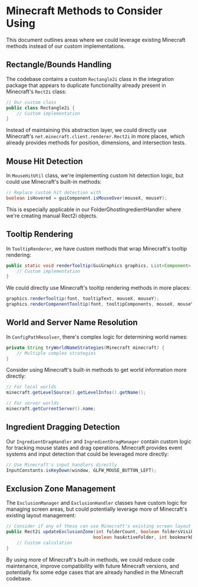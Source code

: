# Minecraft Methods to Consider Using

This document outlines areas where we could leverage existing Minecraft methods instead of our custom implementations.

## Rectangle/Bounds Handling

The codebase contains a custom `Rectangle2i` class in the integration package that appears to duplicate functionality already present in Minecraft's `Rect2i` class:

```java
// Our custom class
public class Rectangle2i {
    // Custom implementation
}
```

Instead of maintaining this abstraction layer, we could directly use Minecraft's `net.minecraft.client.renderer.Rect2i` in more places, which already provides methods for position, dimensions, and intersection tests.

## Mouse Hit Detection

In `MouseHitUtil` class, we're implementing custom hit detection logic, but could use Minecraft's built-in methods:

```java
// Replace custom hit detection with
boolean isHovered = guiComponent.isMouseOver(mouseX, mouseY);
```

This is especially applicable in our FolderGhostIngredientHandler where we're creating manual Rect2i objects.

## Tooltip Rendering

In `TooltipRenderer`, we have custom methods that wrap Minecraft's tooltip rendering:

```java
public static void renderTooltip(GuiGraphics graphics, List<Component> tooltips, int mouseX, int mouseY) {
    // Custom implementation
}
```

We could directly use Minecraft's tooltip rendering methods in more places:

```java
graphics.renderTooltip(font, tooltipText, mouseX, mouseY);
graphics.renderComponentTooltip(font, tooltipComponents, mouseX, mouseY);
```

## World and Server Name Resolution

In `ConfigPathResolver`, there's complex logic for determining world names:

```java
private String tryWorldNameStrategies(Minecraft minecraft) {
    // Multiple complex strategies
}
```

Consider using Minecraft's built-in methods to get world information more directly:

```java
// For local worlds
minecraft.getLevelSource().getLevelInfos().getName();

// For server worlds
minecraft.getCurrentServer().name;
```

## Ingredient Dragging Detection

Our `IngredientDragHandler` and `IngredientDragManager` contain custom logic for tracking mouse states and drag operations. Minecraft provides event systems and input detection that could be leveraged more directly:

```java
// Use Minecraft's input handlers directly
InputConstants.isKeyDown(window, GLFW_MOUSE_BUTTON_LEFT);
```

## Exclusion Zone Management

The `ExclusionManager` and `ExclusionHandler` classes have custom logic for managing screen areas, but could potentially leverage more of Minecraft's existing layout management:

```java
// Consider if any of these can use Minecraft's existing screen layout helpers
public Rect2i updateExclusionZone(int folderCount, boolean foldersVisible, 
                                 boolean hasActiveFolder, int bookmarkDisplayHeight) {
    // Custom calculation
}
```

By using more of Minecraft's built-in methods, we could reduce code maintenance, improve compatibility with future Minecraft versions, and potentially fix some edge cases that are already handled in the Minecraft codebase.